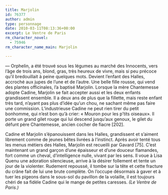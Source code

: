 ```yaml
---
title: Marjolin
id: 76377
author: admin
type: personnage
date: 2010-03-11T08:13:36+00:00
excerpt: Le Ventre de Paris
rm_character_novel:
  - 75946
rm_character_name_main: Marjolin

---
```

— Orphelin, a été trouvé sous les légumes au marché des Innocents, vers l’âge de trois ans, blond, gras, très heureux de vivre, mais si peu précoce qu’il bredouillait à peine quelques mots. Devient l’enfant des Halles, accroché aux jupes de l’une et de l’autre. Une belle fille rousse, qui vend des plantes officinales, l’a baptisé Marjolin. Lorsque la mère Chantemesse adopte Cadine, Marjolin se fait accepter aussi et les deux enfants grandissent ensemble. Il a deux ans de plus que la fillette, mais reste enfant très tard, n’ayant pas plus d’idée qu’un chou, ne sachant même pas faire une commission. L’industrieuse Cadine ne peut rien tirer du petit bonhomme, qui n’est bon qu’à crier: « Mouron pour les p’tits oiseaux». Il porte un grand gilet rouge qui lui descend jusqu’aux genoux, le gilet du défunt père Chantemesse, ancien cocher de fiacre [202].

Cadine et Marjolin s’épanouissent dans les Halles, grandissent et s’aiment librement comme de jeunes bêtes livrées à l’instinct. Après avoir tenté tous les menus métiers des Halles, Marjolin est recueilli par Gavard [75]. C’est maintenant un grand garçon d’une épaisseur et d’une douceur flamandes, fort comme un cheval, d’intelligence nulle, vivant par les sens. Il voue à Lisa Quenu une adoration silencieuse, arrive à la désirer follement et tente un jour de la violenter. Rudement repoussé, il tombe sur la tête et cette fracture du crâne fait de lui une brute complète. On l’occupe désormais à gaver et à tuer les pigeons dans le sous-sol du pavillon de la volaille, il est toujours chéri de sa fidèle Cadine qui le mange de petites caresses. _(Le Ventre de Paris.)_